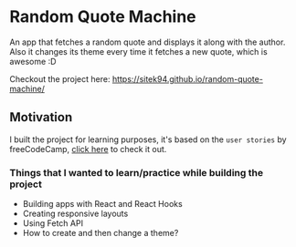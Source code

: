 # Random Quote Machine

An app that fetches a random quote and displays it along with the author.
Also it changes its theme every time it fetches a new quote, which is awesome :D

Checkout the project here: https://sitek94.github.io/random-quote-machine/

## Motivation
I built the project for learning purposes, it's based on the `user stories` by freeCodeCamp, [click here](https://www.freecodecamp.org/learn/front-end-libraries/front-end-libraries-projects/build-a-random-quote-machine) to check it out.

### Things that I wanted to learn/practice while building the project
* Building apps with React and React Hooks
* Creating responsive layouts
* Using Fetch API
* How to create and then change a theme?
